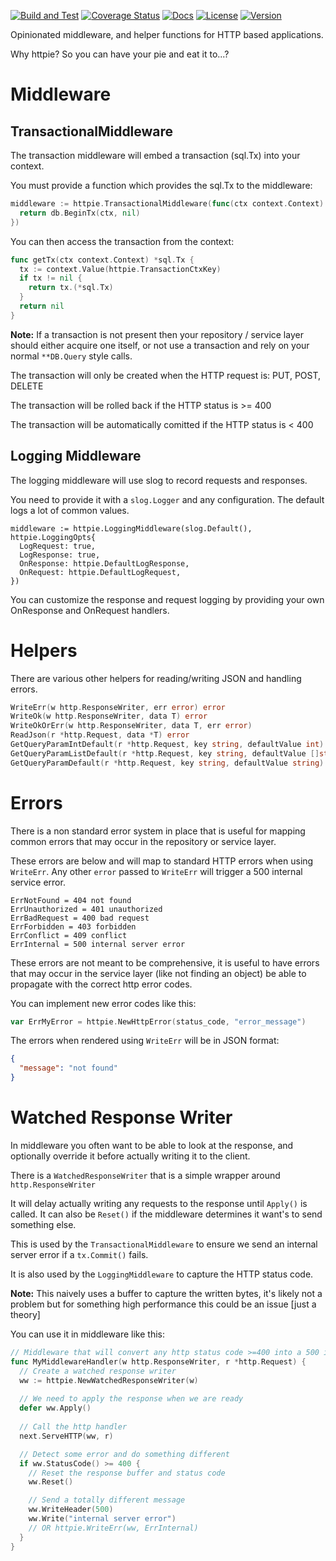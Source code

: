 [![Build and Test](https://github.com/42z-io/httpie/actions/workflows/build_test.yml/badge.svg)](https://github.com/42z-io/httpie/actions/workflows/build_test.yml)
[![Coverage Status](https://coveralls.io/repos/github/42z-io/httpie/badge.svg?branch=master)](https://coveralls.io/github/42z-io/httpie?branch=master)
[![Docs](https://img.shields.io/badge/API-docs?label=docs&color=blue&link=https%3A%2F%2Fpkg.go.dev%2Fgithub.com%2F42z-io%2Fhttpie)](https://pkg.go.dev/github.com/42z-io/httpie)
[![License](https://img.shields.io/badge/License-MIT-blue)](https://github.com/42z-io/confik/blob/main/LICENSE) [![Version](https://img.shields.io/github/tag/42z-io/httpie?include_prereleases=&sort=semver&color=blue)](https://github.com/42z-io/httpie/releases/)

Opinionated middleware, and helper functions for HTTP based applications.

Why httpie? So you can have your pie and eat it to...?


# Middleware

## TransactionalMiddleware

The transaction middleware will embed a transaction (sql.Tx) into your context. 

You must provide a function which provides the sql.Tx to the middleware:

```go
middleware := httpie.TransactionalMiddleware(func(ctx context.Context) (*sql.Tx, error) {
  return db.BeginTx(ctx, nil)
})
```

You can then access the transaction from the context:

```go
func getTx(ctx context.Context) *sql.Tx {
  tx := context.Value(httpie.TransactionCtxKey)
  if tx != nil {
    return tx.(*sql.Tx)
  }
  return nil
}
```

**Note:** If a transaction is not present then your repository / service layer should either acquire one itself, or not use a transaction and rely on your normal `**DB.Query` style calls.

The transaction will only be created when the HTTP request is: PUT, POST, DELETE

The transaction will be rolled back if the HTTP status is >= 400

The transaction will be automatically comitted if the HTTP status is < 400

## Logging Middleware

The logging middleware will use slog to record requests and responses.

You need to provide it with a `slog.Logger` and any configuration. The default logs a lot of common values.

```
middleware := httpie.LoggingMiddleware(slog.Default(), httpie.LoggingOpts{
  LogRequest: true,
  LogResponse: true,
  OnResponse: httpie.DefaultLogResponse,
  OnRequest: httpie.DefaultLogRequest,
})
```

You can customize the response and request logging by providing your own OnResponse and OnRequest handlers.

# Helpers

There are various other helpers for reading/writing JSON and handling errors.

```go
WriteErr(w http.ResponseWriter, err error) error
WriteOk(w http.ResponseWriter, data T) error
WriteOkOrErr(w http.ResponseWriter, data T, err error)
ReadJson(r *http.Request, data *T) error
GetQueryParamIntDefault(r *http.Request, key string, defaultValue int)
GetQueryParamListDefault(r *http.Request, key string, defaultValue []string)
GetQueryParamDefault(r *http.Request, key string, defaultValue string)
```

# Errors

There is a non standard error system in place that is useful for mapping common errors that may occur in the repository or service layer.

These errors are below and will map to standard HTTP errors when using `WriteErr`. Any other `error` passed to `WriteErr` will trigger a 500 internal service error.

```
ErrNotFound = 404 not found
ErrUnauthorized = 401 unauthorized
ErrBadRequest = 400 bad request
ErrForbidden = 403 forbidden
ErrConflict = 409 conflict
ErrInternal = 500 internal server error
```

These errors are not meant to be comprehensive, it is useful to have errors that may occur in the service layer (like not finding an object) be able to propagate with the correct http error codes.

You can implement new error codes like this:

```go
var ErrMyError = httpie.NewHttpError(status_code, "error_message")
```

The errors when rendered using `WriteErr` will be in JSON format:

```json
{
  "message": "not found"
}
```

# Watched Response Writer

In middleware you often want to be able to look at the response, and optionally override it before actually writing it to the client.

There is a `WatchedResponseWriter` that is a simple wrapper around `http.ResponseWriter`

It will delay actually writing any requests to the response until `Apply()` is called. It can also be `Reset()` if the middleware determines it want's to send something else.

This is used by the `TransactionalMiddleware` to ensure we send an internal server error if a `tx.Commit()` fails.

It is also used by the `LoggingMiddleware` to capture the HTTP status code.

**Note:** This naively uses a buffer to capture the written bytes, it's likely not a problem but for something high performance this could be an issue [just a theory]

You can use it in middleware like this:

```go
// Middleware that will convert any http status code >=400 into a 500 internal server error
func MyMiddlewareHandler(w http.ResponseWriter, r *http.Request) {
  // Create a watched response writer
  ww := httpie.NewWatchedResponseWriter(w)
  
  // We need to apply the response when we are ready
  defer ww.Apply()
  
  // Call the http handler
  next.ServeHTTP(ww, r)

  // Detect some error and do something different
  if ww.StatusCode() >= 400 {
    // Reset the response buffer and status code
    ww.Reset()

    // Send a totally different message
    ww.WriteHeader(500)
    ww.Write("internal server error")
    // OR httpie.WriteErr(ww, ErrInternal)
  }
}
```
